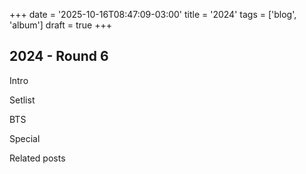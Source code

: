 +++
date = '2025-10-16T08:47:09-03:00'
title = '2024'
tags = ['blog', 'album']
draft = true
+++

## 2024 - Round 6

Intro

Setlist

BTS

Special

Related posts